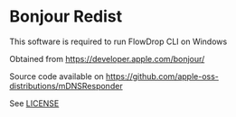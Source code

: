 # Bonjour Redist

This software is required to run FlowDrop CLI on Windows

Obtained from https://developer.apple.com/bonjour/

Source code available on https://github.com/apple-oss-distributions/mDNSResponder

See [LICENSE](LICENSE)
